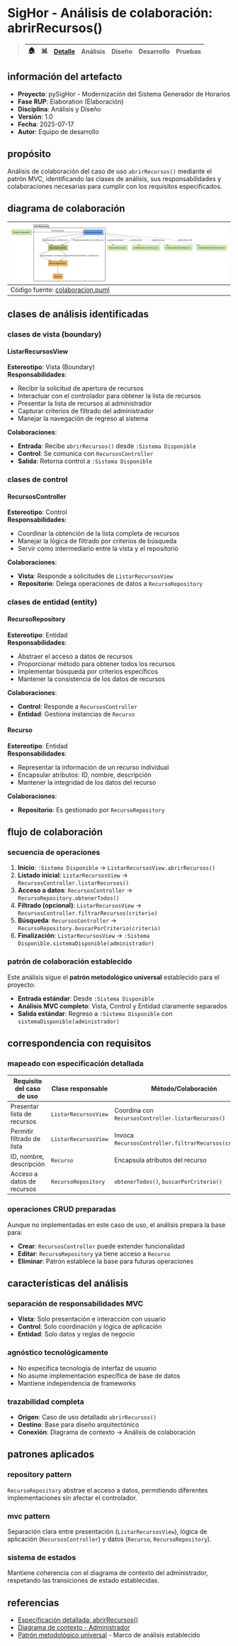 # SigHor - Análisis de colaboración: abrirRecursos()

> |[🏠️](/RUP/README.md)|[ 📊](https://raw.githubusercontent.com/mmasias/pySigHor/main/images/RUP/99-seguimiento/diagrama-contexto-administrador.svg)|[Detalle](/RUP/00-casos-uso/02-detalle/abrirRecursos/README.md)|**Análisis**|Diseño|Desarrollo|Pruebas|
> |-|-|-|-|-|-|-|

## información del artefacto

- **Proyecto**: pySigHor - Modernización del Sistema Generador de Horarios
- **Fase RUP**: Elaboration (Elaboración)
- **Disciplina**: Análisis y Diseño
- **Versión**: 1.0
- **Fecha**: 2025-07-17
- **Autor**: Equipo de desarrollo

## propósito

Análisis de colaboración del caso de uso `abrirRecursos()` mediante el patrón MVC, identificando las clases de análisis, sus responsabilidades y colaboraciones necesarias para cumplir con los requisitos especificados.

## diagrama de colaboración

<div align=center>

|![Análisis: abrirRecursos()](/images/RUP/01-analisis/casos-uso/abrirRecursos/abrirRecursos-analisis.svg)|
|-|
|Código fuente: [colaboracion.puml](colaboracion.puml)|

</div>

## clases de análisis identificadas

### clases de vista (boundary)

#### ListarRecursosView
**Estereotipo**: Vista (Boundary)  
**Responsabilidades**:
- Recibir la solicitud de apertura de recursos
- Interactuar con el controlador para obtener la lista de recursos
- Presentar la lista de recursos al administrador
- Capturar criterios de filtrado del administrador
- Manejar la navegación de regreso al sistema

**Colaboraciones**:
- **Entrada**: Recibe `abrirRecursos()` desde `:Sistema Disponible`
- **Control**: Se comunica con `RecursosController`
- **Salida**: Retorna control a `:Sistema Disponible`

### clases de control

#### RecursosController
**Estereotipo**: Control  
**Responsabilidades**:
- Coordinar la obtención de la lista completa de recursos
- Manejar la lógica de filtrado por criterios de búsqueda
- Servir como intermediario entre la vista y el repositorio

**Colaboraciones**:
- **Vista**: Responde a solicitudes de `ListarRecursosView`
- **Repositorio**: Delega operaciones de datos a `RecursoRepository`

### clases de entidad (entity)

#### RecursoRepository
**Estereotipo**: Entidad  
**Responsabilidades**:
- Abstraer el acceso a datos de recursos
- Proporcionar método para obtener todos los recursos
- Implementar búsqueda por criterios específicos
- Mantener la consistencia de los datos de recursos

**Colaboraciones**:
- **Control**: Responde a `RecursosController`
- **Entidad**: Gestiona instancias de `Recurso`

#### Recurso
**Estereotipo**: Entidad  
**Responsabilidades**:
- Representar la información de un recurso individual
- Encapsular atributos: ID, nombre, descripción
- Mantener la integridad de los datos del recurso

**Colaboraciones**:
- **Repositorio**: Es gestionado por `RecursoRepository`

## flujo de colaboración

### secuencia de operaciones

1. **Inicio**: `:Sistema Disponible` → `ListarRecursosView.abrirRecursos()`
2. **Listado inicial**: `ListarRecursosView` → `RecursosController.listarRecursos()`
3. **Acceso a datos**: `RecursosController` → `RecursoRepository.obtenerTodos()`
4. **Filtrado (opcional)**: `ListarRecursosView` → `RecursosController.filtrarRecursos(criterio)`
5. **Búsqueda**: `RecursosController` → `RecursoRepository.buscarPorCriterio(criterio)`
6. **Finalización**: `ListarRecursosView` → `:Sistema Disponible.sistemaDisponible(administrador)`

### patrón de colaboración establecido

Este análisis sigue el **patrón metodológico universal** establecido para el proyecto:
- **Entrada estándar**: Desde `:Sistema Disponible`
- **Análisis MVC completo**: Vista, Control y Entidad claramente separados
- **Salida estándar**: Regreso a `:Sistema Disponible` con `sistemaDisponible(administrador)`

## correspondencia con requisitos

### mapeado con especificación detallada

|Requisito del caso de uso|Clase responsable|Método/Colaboración|
|-|-|-|
|Presentar lista de recursos|`ListarRecursosView`|Coordina con `RecursosController.listarRecursos()`|
|Permitir filtrado de lista|`ListarRecursosView`|Invoca `RecursosController.filtrarRecursos(criterio)`|
|ID, nombre, descripción|`Recurso`|Encapsula atributos del recurso|
|Acceso a datos de recursos|`RecursoRepository`|`obtenerTodos()`, `buscarPorCriterio()`|

### operaciones CRUD preparadas

Aunque no implementadas en este caso de uso, el análisis prepara la base para:
- **Crear**: `RecursosController` puede extender funcionalidad
- **Editar**: `RecursoRepository` ya tiene acceso a `Recurso`
- **Eliminar**: Patrón establece la base para futuras operaciones

## características del análisis

### separación de responsabilidades MVC

- **Vista**: Solo presentación e interacción con usuario
- **Control**: Solo coordinación y lógica de aplicación
- **Entidad**: Solo datos y reglas de negocio

### agnóstico tecnológicamente

- No especifica tecnología de interfaz de usuario
- No asume implementación específica de base de datos
- Mantiene independencia de frameworks

### trazabilidad completa

- **Origen**: Caso de uso detallado `abrirRecursos()`
- **Destino**: Base para diseño arquitectónico
- **Conexión**: Diagrama de contexto → Análisis de colaboración

## patrones aplicados

### repository pattern
`RecursoRepository` abstrae el acceso a datos, permitiendo diferentes implementaciones sin afectar el controlador.

### mvc pattern
Separación clara entre presentación (`ListarRecursosView`), lógica de aplicación (`RecursosController`) y datos (`Recurso`, `RecursoRepository`).

### sistema de estados
Mantiene coherencia con el diagrama de contexto del administrador, respetando las transiciones de estado establecidas.

## referencias

- [Especificación detallada: abrirRecursos()](../../../00-casos-uso/02-detalle/abrirRecursos/README.md)
- [Diagrama de contexto - Administrador](../../../00-casos-uso/01-actores-casos-uso/diagrama-contexto-administrador.md)
- [Patrón metodológico universal](../../../../conversation-log.md) - Marco de análisis establecido
